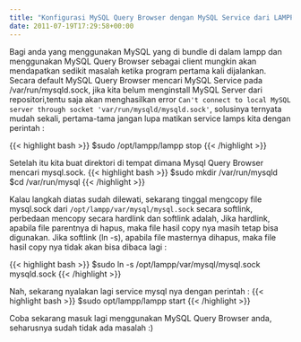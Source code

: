 ```yaml
---
title: "Konfigurasi MySQL Query Browser dengan MySQL Service dari LAMPP"
date: 2011-07-19T17:29:58+00:00
---
```

Bagi anda yang menggunakan MySQL yang di bundle di dalam lampp dan menggunakan MySQL Query Browser sebagai client mungkin akan mendapatkan sedikit masalah ketika program pertama kali dijalankan. Secara default MySQL Query Browser mencari MySQL Service pada /var/run/mysqld.sock, jika kita belum menginstall MySQL Server dari repositori,tentu saja akan menghasilkan error `Can't connect to local MySQL server through socket 'var/run/mysqld/mysqld.sock'`, solusinya ternyata mudah sekali, pertama-tama jangan lupa matikan service lamps kita dengan perintah :
<!--more-->
{{< highlight bash >}}
$sudo /opt/lampp/lampp stop
{{< /highlight >}}

Setelah itu kita buat direktori di tempat dimana Mysql Query Browser mencari mysql.sock.
{{< highlight bash >}}
$sudo mkdir /var/run/mysqld 
$cd /var/run/mysql
{{< /highlight >}}

Kalau langkah diatas sudah dilewati, sekarang tinggal mengcopy file mysql.sock dari `/opt/lampp/var/mysql/mysql.sock` secara softlink, perbedaan mencopy secara hardlink dan softlink adalah, Jika hardlink, apabila file parentnya di hapus, maka file hasil copy nya masih tetap bisa digunakan. Jika softlink (ln -s), apabila file masternya dihapus, maka file hasil copy nya tidak akan bisa dibaca lagi :

{{< highlight bash >}}
$sudo ln -s /opt/lampp/var/mysql/mysql.sock mysqld.sock
{{< /highlight >}}

Nah, sekarang nyalakan lagi service mysql nya dengan perintah :
{{< highlight bash >}}
$sudo opt/lampp/lampp start
{{< /highlight >}}

Coba sekarang masuk lagi menggunakan MySQL Query Browser anda, seharusnya sudah tidak ada masalah :)